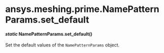 <a id="ansys-meshing-prime-namepatternparams-set-default"></a>

# ansys.meshing.prime.NamePatternParams.set_default

<a id="ansys.meshing.prime.NamePatternParams.set_default"></a>

#### *static* NamePatternParams.set_default()

Set the default values of the `NamePatternParams` object.

<!-- !! processed by numpydoc !! -->
